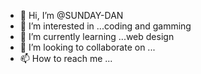 - 👋 Hi, I’m @SUNDAY-DAN
- 👀 I’m interested in ...coding and gamming
- 🌱 I’m currently learning ...web design
- 💞️ I’m looking to collaborate on ...
- 📫 How to reach me ...

<!---
SUNDAY-DAN/SUNDAY-DAN is a ✨ special ✨ repository because its `README.md` (this file) appears on your GitHub profile.
You can click the Preview link to take a look at your changes.
--->
